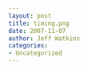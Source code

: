 ```yaml
---
layout: post
title: timing.png
date: 2007-11-07
author: Jeff Watkins
categories:
- Uncategorized
---
```


